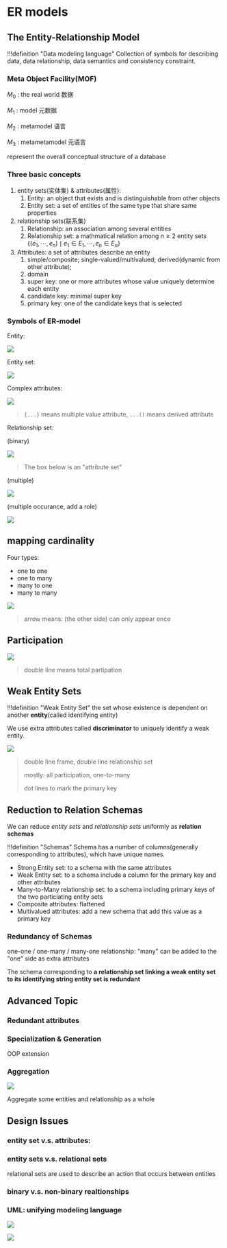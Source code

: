 # ER models

## The Entity-Relationship Model

!!!definition "Data modeling language"
    Collection of symbols for describing data, data relationship, data semantics and consistency constraint.

### Meta Object Facility(MOF)

$M_0$ : the real world 数据

$M_1$ : model 元数据

$M_2$ : metamodel 语言

$M_3$ : metametamodel 元语言

represent the overall conceptual structure of a database

### Three basic concepts

1. entity sets(实体集) & attributes(属性):
    1. Entity: an object that exists and is distinguishable from other objects
    2. Entity set: a set of entities of the same type that share same properties
2. relationship sets(联系集)
    1. Relationship: an association among several entities
    2. Relationship set: a mathmatical relation among $n \geq 2$ entity sets $\{(e_1, \cdots, e_n) \mid e_1 \in E_1, \cdots, e_n \in E_n\}$
3. Attributes: a set of attributes describe an entity
    1. simple/composite; single-valued/multivalued; derived(dynamic from other attribute);
    2. domain
    3. super key: one or more attributes whose value uniquely determine each entity
    4. candidate key: minimal super key
    5. primary key: one of the candidate keys that is selected 

### Symbols of ER-model

Entity:

![](ermodel/entity.jpg)

Entity set:

![](ermodel/entityset.jpg)

Complex attributes:

![](er_model.assets/2022-06-09-14-25-00.png)

> `{...}` means multiple value attribute, `...()` means derived attribute

Relationship set:

(binary)

![](ermodel/relationshipset.jpg)

> The box below is an "attribute set"

(multiple)

![](ermodel/relationshipset2.jpg)

(multiple occurance, add a role)

![](er_model.assets/2022-06-09-14-29-56.png)


## mapping cardinality

Four types:

+ one to one
+ one to many
+ many to one
+ many to many

![](./ermodel/cardinary.jpg)

> arrow means: (the other side) can only appear once

## Participation

![](./ermodel/participation.jpg)

> double line means total partipation


## Weak Entity Sets

!!!definition "Weak Entity Set"
    the set whose existence is dependent on another **entity**(called identifying entity)

We use extra attributes called **discriminator** to uniquely identify a weak entity. 

![](./ermodel/weakentity.jpg)

> double line frame, double line relationship set
> 
> mostly: all participation, one-to-many 
>
> dot lines to mark the primary key 

## Reduction to Relation Schemas

We can reduce *entity sets* and *relationship sets* uniformly as **relation schemas**

!!!definition "Schemas"
    Schema has a number of columns(generally corresponding to attributes), which have unique names.
    
+ Strong Entity set: to a schema with the same attributes
+ Weak Entity set: to a schema include a column for the primary key and other attributes
+ Many-to-Many relationship set: to a schema including primary keys of the two particiating entity sets
+ Composite attributes: flattened
+ Multivalued attributes: add a new schema that add this value as a primary key

### Redundancy of Schemas

one-one / one-many / many-one relationship: "many" can be added to the "one" side as extra attributes

The schema corresponding to **a relationship set linking a weak entity set to its identifying string entity set is redundant**

## Advanced Topic

### Redundant attributes

### Specialization & Generation

OOP extension

### Aggregation

![](er_model.assets/2022-06-09-14-57-50.png)

Aggregate some entities and relationship as a whole

## Design Issues

### entity set v.s. attributes:

### entity sets v.s. relational sets

relational sets are used to describe an action that occurs between entities

### binary v.s. non-binary realtionships



### UML: unifying modeling language

![](./ermodel/uml1.jpg)

![](./ermodel/uml2.jpg)



